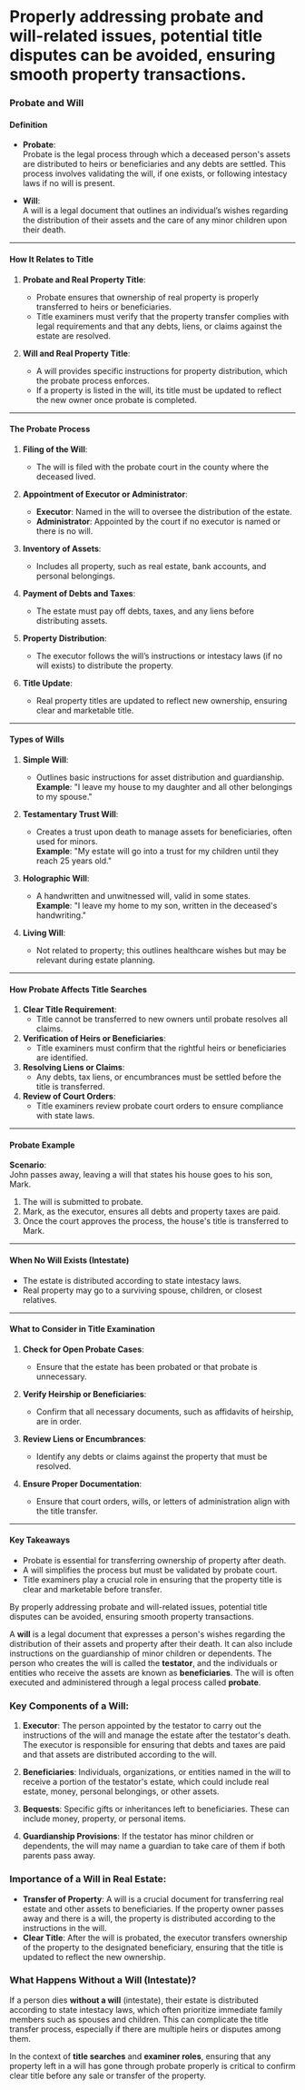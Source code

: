 # Properly addressing probate and will-related issues, potential title disputes can be avoided, ensuring smooth property transactions.
### **Probate and Will**  

#### **Definition**  

- **Probate**:  
  Probate is the legal process through which a deceased person's assets are distributed to heirs or beneficiaries and any debts are settled. This process involves validating the will, if one exists, or following intestacy laws if no will is present.  

- **Will**:  
  A will is a legal document that outlines an individual’s wishes regarding the distribution of their assets and the care of any minor children upon their death.  

---

#### **How It Relates to Title**  

1. **Probate and Real Property Title**:  
   - Probate ensures that ownership of real property is properly transferred to heirs or beneficiaries.  
   - Title examiners must verify that the property transfer complies with legal requirements and that any debts, liens, or claims against the estate are resolved.  

2. **Will and Real Property Title**:  
   - A will provides specific instructions for property distribution, which the probate process enforces.  
   - If a property is listed in the will, its title must be updated to reflect the new owner once probate is completed.  

---

#### **The Probate Process**  

1. **Filing of the Will**:  
   - The will is filed with the probate court in the county where the deceased lived.  

2. **Appointment of Executor or Administrator**:  
   - **Executor**: Named in the will to oversee the distribution of the estate.  
   - **Administrator**: Appointed by the court if no executor is named or there is no will.  

3. **Inventory of Assets**:  
   - Includes all property, such as real estate, bank accounts, and personal belongings.  

4. **Payment of Debts and Taxes**:  
   - The estate must pay off debts, taxes, and any liens before distributing assets.  

5. **Property Distribution**:  
   - The executor follows the will’s instructions or intestacy laws (if no will exists) to distribute the property.  

6. **Title Update**:  
   - Real property titles are updated to reflect new ownership, ensuring clear and marketable title.  

---

#### **Types of Wills**  

1. **Simple Will**:  
   - Outlines basic instructions for asset distribution and guardianship.  
   **Example**: "I leave my house to my daughter and all other belongings to my spouse."  

2. **Testamentary Trust Will**:  
   - Creates a trust upon death to manage assets for beneficiaries, often used for minors.  
   **Example**: "My estate will go into a trust for my children until they reach 25 years old."  

3. **Holographic Will**:  
   - A handwritten and unwitnessed will, valid in some states.  
   **Example**: "I leave my home to my son, written in the deceased's handwriting."  

4. **Living Will**:  
   - Not related to property; this outlines healthcare wishes but may be relevant during estate planning.  

---

#### **How Probate Affects Title Searches**  

1. **Clear Title Requirement**:  
   - Title cannot be transferred to new owners until probate resolves all claims.  
2. **Verification of Heirs or Beneficiaries**:  
   - Title examiners must confirm that the rightful heirs or beneficiaries are identified.  
3. **Resolving Liens or Claims**:  
   - Any debts, tax liens, or encumbrances must be settled before the title is transferred.  
4. **Review of Court Orders**:  
   - Title examiners review probate court orders to ensure compliance with state laws.  

---

#### **Probate Example**  

**Scenario**:  
John passes away, leaving a will that states his house goes to his son, Mark.  
1. The will is submitted to probate.  
2. Mark, as the executor, ensures all debts and property taxes are paid.  
3. Once the court approves the process, the house's title is transferred to Mark.  

---

#### **When No Will Exists (Intestate)**  
- The estate is distributed according to state intestacy laws.  
- Real property may go to a surviving spouse, children, or closest relatives.  

---

#### **What to Consider in Title Examination**  

1. **Check for Open Probate Cases**:  
   - Ensure that the estate has been probated or that probate is unnecessary.  

2. **Verify Heirship or Beneficiaries**:  
   - Confirm that all necessary documents, such as affidavits of heirship, are in order.  

3. **Review Liens or Encumbrances**:  
   - Identify any debts or claims against the property that must be resolved.  

4. **Ensure Proper Documentation**:  
   - Ensure that court orders, wills, or letters of administration align with the title transfer.  

---

#### **Key Takeaways**  
- Probate is essential for transferring ownership of property after death.  
- A will simplifies the process but must be validated by probate court.  
- Title examiners play a crucial role in ensuring that the property title is clear and marketable before transfer.  

By properly addressing probate and will-related issues, potential title disputes can be avoided, ensuring smooth property transactions.

A **will** is a legal document that expresses a person's wishes regarding the distribution of their assets and property after their death. It can also include instructions on the guardianship of minor children or dependents. The person who creates the will is called the **testator**, and the individuals or entities who receive the assets are known as **beneficiaries**. The will is often executed and administered through a legal process called **probate**.

### Key Components of a Will:
1. **Executor**: The person appointed by the testator to carry out the instructions of the will and manage the estate after the testator's death. The executor is responsible for ensuring that debts and taxes are paid and that assets are distributed according to the will.
   
2. **Beneficiaries**: Individuals, organizations, or entities named in the will to receive a portion of the testator's estate, which could include real estate, money, personal belongings, or other assets.

3. **Bequests**: Specific gifts or inheritances left to beneficiaries. These can include money, property, or personal items.

4. **Guardianship Provisions**: If the testator has minor children or dependents, the will may name a guardian to take care of them if both parents pass away.

### Importance of a Will in Real Estate:
- **Transfer of Property**: A will is a crucial document for transferring real estate and other assets to beneficiaries. If the property owner passes away and there is a will, the property is distributed according to the instructions in the will.
- **Clear Title**: After the will is probated, the executor transfers ownership of the property to the designated beneficiary, ensuring that the title is updated to reflect the new ownership.

### What Happens Without a Will (Intestate)?
If a person dies **without a will** (intestate), their estate is distributed according to state intestacy laws, which often prioritize immediate family members such as spouses and children. This can complicate the title transfer process, especially if there are multiple heirs or disputes among them.

In the context of **title searches** and **examiner roles**, ensuring that any property left in a will has gone through probate properly is critical to confirm clear title before any sale or transfer of the property.
